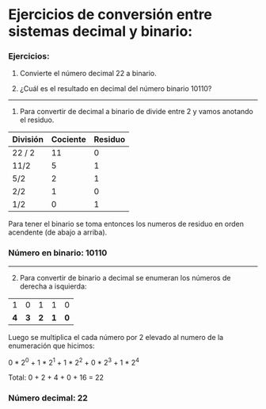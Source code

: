 # Ejercicios de conversión entre sistemas decimal y binario:

### Ejercicios:

1. Convierte el número decimal 22 a binario.

2. ¿Cuál es el resultado en decimal del número binario 10110?


---

1. Para convertir de decimal a binario de divide entre 2 y vamos anotando el residuo.

| División | Cociente | Residuo |
|---|---|---|
| 22 / 2 | 11 | 0 |
| 11/2 | 5 | 1 |
| 5/2 | 2 | 1 |
| 2/2 | 1 | 0 |
| 1/2 | 0 | 1 |

Para tener el binario se toma entonces los numeros de residuo en orden acendente (de abajo a arriba).

### Número en binario: 10110

---

2. Para convertir de binario a decimal se enumeran los números de derecha a isquierda: 

  |  |  |  |  |  |
|---|---|---|---|---|
| 1| 0 | 1 | 1 | 0 |
| **4** | **3** | **2** | **1** | **0** |

Luego se multiplica el cada número por 2 elevado al numero de la enumeración que hicimos:

0 * 2<sup>0</sup> + 1 * 2<sup>1</sup> + 1 * 2<sup>2</sup> + 0 * 2<sup>3</sup> + 1 * 2<sup>4</sup>

Total: 0 + 2 + 4 + 0 + 16 = 22

### Número decimal: 22
